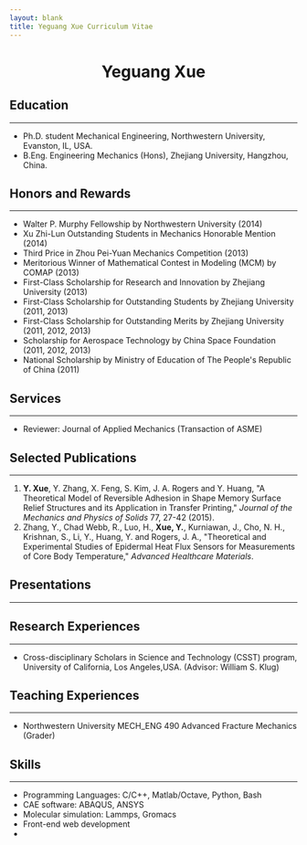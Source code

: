 ```yaml
---
layout: blank
title: Yeguang Xue Curriculum Vitae
---
```


<h1 style="text-align: center">Yeguang Xue</h1>


## Education

----

* Ph.D. student Mechanical Engineering, Northwestern University, Evanston, IL, USA.
* B.Eng. Engineering Mechanics (Hons), Zhejiang University, Hangzhou, China.


## Honors and Rewards

----

* Walter P. Murphy Fellowship by Northwestern University (2014)
* Xu Zhi-Lun Outstanding Students in Mechanics Honorable Mention (2014)
* Third Price in Zhou Pei-Yuan Mechanics Competition (2013)
* Meritorious Winner of Mathematical Contest in Modeling (MCM) by COMAP (2013)
* First-Class Scholarship for Research and Innovation by Zhejiang University (2013)
* First-Class Scholarship for Outstanding Students by Zhejiang University (2011, 2013)
* First-Class Scholarship for Outstanding Merits by Zhejiang University (2011, 2012, 2013)
* Scholarship for Aerospace Technology by China Space Foundation (2011, 2012, 2013)
* National Scholarship by Ministry of Education of The People's Republic of China (2011)

## Services

----

* Reviewer: Journal of Applied Mechanics (Transaction of ASME)


## Selected Publications

----

1. **Y. Xue**, Y. Zhang, X. Feng, S. Kim, J. A. Rogers and Y. Huang, "A Theoretical Model of Reversible Adhesion in Shape Memory Surface Relief Structures and its Application in Transfer Printing," *Journal of the Mechanics and Physics of Solids* 77, 27-42 (2015).
2. Zhang, Y., Chad Webb, R., Luo, H., **Xue, Y.**, Kurniawan, J., Cho, N. H., Krishnan, S., Li, Y., Huang, Y. and Rogers, J. A., "Theoretical and Experimental Studies of Epidermal Heat Flux Sensors for Measurements of Core Body Temperature," *Advanced Healthcare Materials*.


## Presentations

----



## Research Experiences
----

* Cross-disciplinary Scholars in Science and Technology (CSST) program, University of California, Los Angeles,USA. (Advisor: William S. Klug)


## Teaching Experiences

----

* Northwestern University MECH_ENG 490 Advanced Fracture Mechanics (Grader)


## Skills

----

* Programming Languages: C/C++, Matlab/Octave, Python, Bash
* CAE software: ABAQUS, ANSYS
* Molecular simulation: Lammps, Gromacs
* Front-end web development
* 
